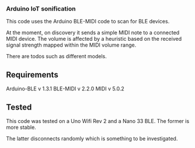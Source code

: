 ### Arduino IoT sonification

This code uses the Arduino BLE-MIDI code to scan for BLE devices. 

At the moment, on discovery it sends a simple MIDI note to a connected MIDI device. The volume is affected by a heuristic based on the received signal strength mapped within the MIDI volume range. 

There are todos such as different models.  

## Requirements
Arduino-BLE v 1.3.1
BLE-MIDI  v 2.2.0
MIDI v 5.0.2

## Tested
This code was tested on a Uno Wifi Rev 2 and a Nano 33 BLE. The former is more stable. 

The latter disconnects randomly which is something to be investigated. 
